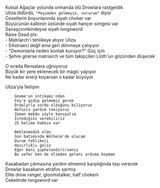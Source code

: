 Kutsal Ağaçlar yolunda ormanda ölü Drowlara rastgeldik  
	Uliza öldürdü, `"Peşimden gelmeyin, vururum"` diyor  
	Cesetlerin boyunlarında siyah choker var  
	Büyücünün kalbinin üstünde siyah hançer simgesi var  
	Savaşçınınkindeyse siyah longsword  
	Raise Dead pls:  
		- Matriarch'ı tehlikeye atıyor Uliza  
		- Eilistraeci değil ama geri dönmeye çalışıyor  
		- "Demonlarla neden kontak kuruyor?" Güç için  
		- Şehre girerse matriarch ve tüm takipçileri Lloth'un gözünden düşecek  
  
O sırada Rensalara uğruyoruz  
	Büyük bir yere eklenecek bir magic yapıyor  
	Ne kadar enerji koyarsan o kadar büyüyor  
  
Uliza'yla İletişim  
```  
	Gnome'un intikamı'ndan  
	Fey'e gidip gelmemiz gerek  
	Drowlarla zorda olduğunu biliyoruz  
	Nüfuzlu yardım tanıyoruz  
	Zaman mekân söyle konuşalım  
	İstediğini verebiliriz  
	25 kelime hakkın var  
```  
  
```  
	Beklenmedik oldu  
	Gün batımında Wolheim'de olucam  
	Durum tehlikeli  
	Hazırlıklı gelin  
	Eğer beni şüphelendirirseniz  
	Bu sefer ben de elimden geleni ardıma koymam  
```  
  
Kasabadan çıkmasına yardım etmemiz karşılığında taşı verecek  
	Drowlar kasabanın etrafını sarmış  
		Elite drow ranger, gloomstalker, half chokerlı  
		Ceketinde longsword var